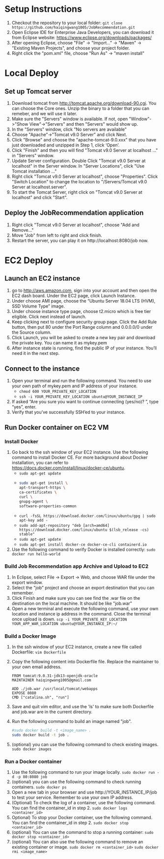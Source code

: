 # Setup Instructions
1. Checkout the repository to your local folder: `git clone https://github.com/haiqingwang1005/JobRecommendation.git`
2. Open Eclipse IDE for Enterprise Java Developers, you can download it from Eclipse website: https://www.eclipse.org/downloads/packages/
3. After opening Eclipse, choose "File" -> "Import..." -> "Maven" -> "Existing Maven Projects", and choose your project folder.
4. Right click the "pom.xml" file, choose "Run As" -> "maven install"

# Local Deploy
## Set up Tomcat server
1. Download tomcat from http://tomcat.apache.org/download-90.cgi. You can choose the Core ones. Unzip the binary to a folder that you can remeber, and we will use it later.
2. Make sure the "Servers" window is available. If not, open  "Window"->"Show View"->"Servers" and then "Servers" would show up.
3. In the "Servers" window, click "No servers are available"
4. Choose "Apache"->"Tomcat v9.0 Server" and click Next.
5. Click "Browse" and choose the "apache-tomcat-9.0.xxx" that you have just downloaded and unzipped in Step 1, click ‘Open’.
6.  Click "Finish" and then you will find "Tomcat v9.0 Server at localhost ..." in "Servers" window.
7. Update Server configuration. Double Click "Tomcat v9.0 Server at localhost" in the Server window. In "Server Locations", click "Use Tomcat installation ..."
8. Right click "Tomcat v9.0 Server at localhost", choose "Properties". Click "Switch Location" to change the location to "/Servers/Tomcat v9.0 Server at localhost.server". 
9. To start the Tomcat Server, right click on "Tomcat v9.0 Server at localhost" and click "Start".

## Deploy the JobRecommendation application
1. Right click "Tomcat v9.0 Server at localhost", choose "Add and Remove..."
2. Move "Job" from left to right and click finish.
3. Restart the server, you can play it on http://localhost:8080/job now.

# EC2 Deploy
## Launch an EC2 instance
1. go to http://aws.amazon.com, sign into your account and then open the EC2 dash board. Under the EC2 page, click Launch Instance.
2. Under choose AMI page, choose the “Ubuntu Server 18.04 LTS (HVM), SSD Volume Type” image.
3. Under choose instance type page, choose t2.micro which is free tier eligible. Click next instead of launch.
4. Keep clicking next to configure security group page. Click the Add Rule button, then put 80 under the Port Range column and 0.0.0.0/0 under the Source column.
5. Click Launch, you will be asked to create a new key pair and download the private key. You can name it as mykey.pem
6. After instance state is running, find the public IP of your instance. You’ll need it in the next step.

## Connect to the instance
1. Open your terminal and run the following command. You need to use your own path of mykey.pem and IP address of your instance.
   * `chmod 600 YOUR_PRIVATE_KEY_LOCATION`
   * `ssh -i YOUR_PRIVATE_KEY_LOCATION ubuntu@YOUR_INSTANCE_IP`
2. If asked “Are you sure you want to continue connecting (yes/no)? ”, type “yes”, enter.
3. Verify that you’ve successfully SSH’ed to your instance.

## Run Docker container on EC2 VM

### Install Docker
1. Go back to the ssh window of your EC2 instance. Use the following command to install Docker CE. For more background about Docker installation, you can refer to https://docs.docker.com/install/linux/docker-ce/ubuntu.
   * `sudo apt-get update`
   * 
     ```bash
     sudo apt-get install \
     apt-transport-https \
     ca-certificates \
     curl \
     gnupg-agent \
     software-properties-common
     ```   
   * `curl -fsSL https://download.docker.com/linux/ubuntu/gpg | sudo apt-key add -`
   * `sudo add-apt-repository "deb [arch=amd64] https://download.docker.com/linux/ubuntu $(lsb_release -cs) stable"`
   * `sudo apt-get update`
   * `sudo apt-get install docker-ce docker-ce-cli containerd.io`
2. Use the following command to verify Docker is installed correctly: `sudo docker run hello-world`

### Build Job Recommendation app Archive and Upload to EC2
1. In Eclipse, select File -> Export -> Web, and choose WAR file under the export window.
2. Select the "job" project and choose an export destination that you can remember.
3. Click Finish and make sure you can see find the .war file on the destination on the local machine. It should be like "job.war"
4. Open a new terminal and execute the following command, use your own location and instance ip address in the command. Close the terminal once upload is down.
`scp -i YOUR_PRIVATE_KEY_LOCATION  YOUR_APP_WAR_LOCATION ubuntu@YOUR_INSTANCE_IP:~/`

### Build a Docker Image
1. In the ssh window of your EC2 instance, create a new file called Dockerfile:  `vim Dockerfile`
2. Copy the following content into Dockerfile file. Replace the maintainer to your own email address.
    ```
    FROM tomcat:9.0.31-jdk13-openjdk-oracle
    MAINTAINER haiqingwang1005@gmail.com

    ADD ./job.war /usr/local/tomcat/webapps
    EXPOSE 8080
    CMD ["catalina.sh", "run"]
    ```

3. Save and quit vim editor, and use the 'ls' to make sure both Dockerfile and job.war are in the current directory.
4. Run the following command to build an image named "job".
   ```bash
   #sudo docker build -t <image_name> .
   sudo docker build -t job .
   ```
5. (optional) you can use the following command to check existing images.
`sudo docker images`

### Run a Docker container
1. Use the following command to run your image locally.
`sudo docker run -d -p 80:8080 job`
2. (optional) you can use the following command to check running containers.
`sudo docker ps`
3. Open a new tab in your browser and use http://YOUR_INSTANCE_IP/job to test your service. Remember to use your own IP address.
4. (Optional) To check the log of a container, use the following command. You can find the container_id in step 2.
`sudo docker logs <container_id>`
5. Optional) To stop your Docker container, use the following command. You can find the comtainer_id in step 2.
`sudo docker stop <container_id>`
6. (optional) You can use the command to stop a running container: `sudo docker stop <container_id>`
7. (optional) You can also use the following command to remove an existing container or image.
`sudo docker rm <container_id>`
`sudo docker rmi <image_name>`








